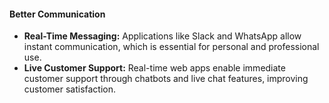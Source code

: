 #### Better Communication
- **Real-Time Messaging:** Applications like Slack and WhatsApp allow instant communication, which is essential for personal and professional use.
- **Live Customer Support:** Real-time web apps enable immediate customer support through chatbots and live chat features, improving customer satisfaction.